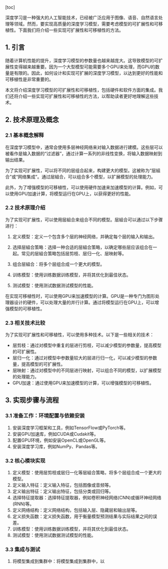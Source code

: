 
[toc]                    
                
                
深度学习是一种强大的人工智能技术，已经被广泛应用于图像、语音、自然语言处理等领域。然而，要实现高质量的深度学习模型，需要考虑模型的可扩展性和可移植性。下面我们将介绍一些实现可扩展性和可移植性的方法。

## 1. 引言

随着计算机性能的提升，深度学习模型的参数量也越来越庞大。这导致模型的可扩展性变得越来越重要。因为一个大型模型可能需要多个GPU来处理，而GPU的数量是有限的。因此，如何设计和实现可扩展的深度学习模型，以达到更好的性能和可移植性是非常重要的。

本文将介绍深度学习模型的可扩展性和可移植性，包括硬件和软件方面的集成。我们还将介绍一些实现可扩展性和可移植性的方法，以帮助读者更好地理解这些技术。

## 2. 技术原理及概念

### 2.1 基本概念解释

在深度学习模型中，通常会使用多层神经网络来对输入数据进行建模。这些层可以被看作是输入数据的“过滤器”，通过计算一系列的非线性变换，将输入数据映射到输出结果。

为了实现可扩展性，可以将不同的层组合起来，构建更大的模型。这被称为“层組合”或“网络集成”。通过层組合，可以组合多个模型，以扩展模型的处理能力。

此外，为了增强模型的可移植性，可以使用硬件加速来加速模型的计算。例如，可以使用GPU加速计算，将模型运行在GPU上，以获得更好的性能。

### 2.2 技术原理介绍

为了实现可扩展性，可以使用层組合来组合不同的模型。层組合可以通过以下步骤进行：

1. 定义模型：定义一个包含多个层的神经网络，并确定每个层的输入和输出。

2. 选择层組合策略：选择一种合适的层組合策略，以确定哪些层应该组合在一起。常见的层組合策略包括层剪枝、层归一化、层映射等。

3. 组合层組合：将多个层组合成一个更大的模型。

4. 训练模型：使用训练数据训练模型，并将其优化到最佳状态。

5. 测试模型：使用测试数据测试模型的性能。

在实现可移植性时，可以使用GPU来加速模型的计算。GPU是一种专门为图形处理器设计的硬件，可以处理大量的并行计算。通过将模型运行在GPU上，可以增强模型的可移植性。

### 2.3 相关技术比较

为了实现可扩展性和可移植性，可以使用多种技术。以下是一些相关的技术：

* 层剪枝：通过对模型中重复的层进行剪枝，可以减少模型的参数量，提高模型的可扩展性。
* 层归一化：通过对模型中参数量较大的层进行归一化，可以减少模型的参数量，提高模型的可扩展性。
* 层映射：通过对模型中的不同层进行映射，可以组合不同的模型，以扩展模型的处理能力。
* GPU加速：通过使用GPU来加速模型的计算，可以增强模型的可移植性。

## 3. 实现步骤与流程

### 3.1 准备工作：环境配置与依赖安装

1. 安装深度学习框架和工具，例如TensorFlow或PyTorch等。
2. 安装GPU加速库，例如CUDA或Cudakit等。
3. 配置GPU环境，例如安装OpenCL或OpenGL等。
4. 安装深度学习库，例如NumPy、Pandas等。

### 3.2 核心模块实现

1. 定义模型：使用层剪枝或层归一化等层組合策略，将多个层组合成一个更大的模型。
2. 定义输入特征：定义输入特征，包括图像或音频等。
3. 定义输出特征：定义输出特征，包括分类或回归等。
4. 选择特征提取器：选择特征提取器，例如卷积神经网络(CNN)或循环神经网络(RNN)等。
5. 定义网络结构：定义网络结构，包括输入层、隐藏层和输出层等。
6. 定义损失函数：定义损失函数，用于衡量模型预测结果与实际结果之间的误差。
7. 训练模型：使用训练数据训练模型，并将其优化到最佳状态。
8. 测试模型：使用测试数据测试模型的性能。

### 3.3 集成与测试

1. 将模型集成到集群中：将模型集成到集群中，以

